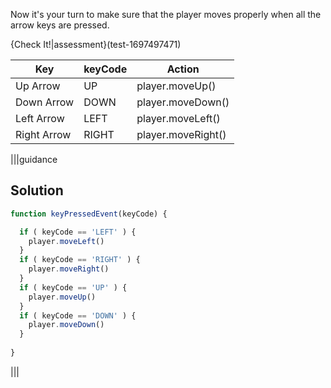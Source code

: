 Now it's your turn to make sure that the player moves properly when all the arrow keys are pressed.

{Check It!|assessment}(test-1697497471)

| Key | keyCode | Action
|-|-|-|
| Up Arrow | UP | player.moveUp() |
| Down Arrow | DOWN | player.moveDown() |
| Left Arrow | LEFT | player.moveLeft() |
| Right Arrow | RIGHT | player.moveRight() |

|||guidance
## Solution

```javascript
function keyPressedEvent(keyCode) {

  if ( keyCode == 'LEFT' ) {
    player.moveLeft()
  } 
  if ( keyCode == 'RIGHT' ) {
    player.moveRight()
  } 
  if ( keyCode == 'UP' ) {
    player.moveUp()
  } 
  if ( keyCode == 'DOWN' ) {
    player.moveDown()
  }
  
}
```

|||